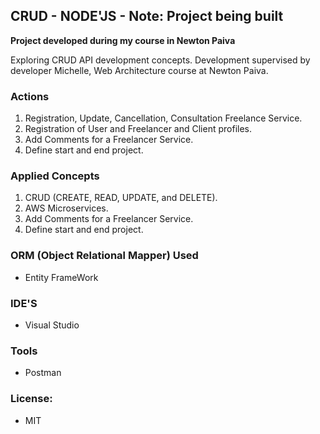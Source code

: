 ## CRUD - NODE'JS -  **Note: Project being built**

 **Project developed during my course in Newton Paiva**  
 
Exploring CRUD API development concepts. Development supervised by developer Michelle, Web Architecture course at Newton Paiva.


### Actions

1. Registration, Update, Cancellation, Consultation Freelance Service.
2. Registration of User and Freelancer and Client profiles.
3. Add Comments for a Freelancer Service.
4. Define start and end project.

### Applied Concepts

1. CRUD (CREATE, READ, UPDATE, and DELETE).
2. AWS Microservices.
3. Add Comments for a Freelancer Service.
4. Define start and end project.


### ORM (Object Relational Mapper) Used 

- Entity FrameWork


### IDE'S

- Visual Studio

### Tools

- Postman

### License: 

- MIT
